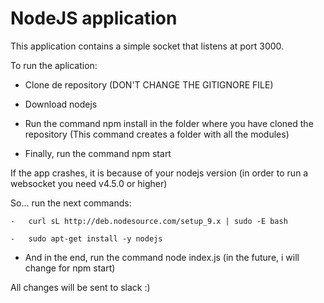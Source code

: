 # NodeJS application

This application contains a simple socket that listens at port 3000.

To run the aplication:

-   Clone de repository (DON'T CHANGE THE GITIGNORE FILE)

-   Download nodejs

-   Run the command npm install in the folder where you have cloned the repository (This command creates a folder with all the modules)

-   Finally, run the command npm start

If the app crashes, it is because of your nodejs version (in order to run a websocket you need v4.5.0 or higher)

So... run the next commands:

    -   curl sL http://deb.nodesource.com/setup_9.x | sudo -E bash

    -   sudo apt-get install -y nodejs



-   And in the end, run the command node index.js (in the future, i will change for npm start)


All changes will be sent to slack :)

